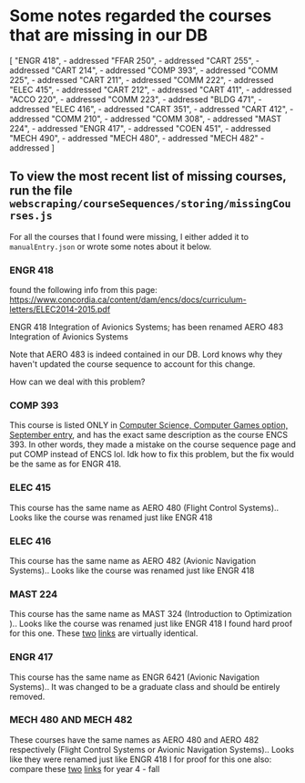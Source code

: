 # Some notes regarded the courses that are missing in our DB

[
  "ENGR 418", - addressed
  "FFAR 250", - addressed
  "CART 255", - addressed
  "CART 214", - addressed
  "COMP 393", - addressed
  "COMM 225", - addressed
  "CART 211", - addressed
  "COMM 222", - addressed
  "ELEC 415", - addressed
  "CART 212", - addressed
  "CART 411", - addressed
  "ACCO 220", - addressed
  "COMM 223", - addressed
  "BLDG 471", - addressed
  "ELEC 416", - addressed
  "CART 351", - addressed
  "CART 412", - addressed
  "COMM 210", - addressed
  "COMM 308", - addressed
  "MAST 224", - addressed
  "ENGR 417", - addressed 
  "COEN 451", - addressed
  "MECH 490", - addressed
  "MECH 480", - addressed
  "MECH 482" - addressed
]

## To view the most recent list of missing courses, run the file `webscraping/courseSequences/storing/missingCourses.js`

For all the courses that I found were missing, I either added it to `manualEntry.json` or wrote some notes about it below.

### ENGR 418

found the following info from this page: https://www.concordia.ca/content/dam/encs/docs/curriculum-letters/ELEC2014-2015.pdf

ENGR 418 Integration of Avionics Systems; has been renamed AERO 483
Integration of Avionics Systems

Note that AERO 483 is indeed contained in our DB. Lord knows why they haven't updated the course sequence to account for this change.
 
How can we deal with this problem?

### COMP 393

This course is listed ONLY in [Computer Science, Computer Games option, September entry](https://www.concordia.ca/encs/computer-science-software-engineering/students/course-sequences/sept-comp-games.html), and has the exact same description as the course ENCS 393.
In other words, they made a mistake on the course sequence page and put COMP instead of ENCS lol. Idk how to fix this problem, but the fix would be the same as for ENGR 418.

### ELEC 415

This course has the same name as AERO 480 (Flight Control Systems).. Looks like the course was renamed just like ENGR 418

### ELEC 416

This course has the same name as AERO 482 (Avionic Navigation Systems).. Looks like the course was renamed just like ENGR 418

### MAST 224

This course has the same name as MAST 324 (Introduction to Optimization ).. Looks like the course was renamed just like ENGR 418
I found hard proof for this one. These [two](https://www.concordia.ca/content/dam/artsci/math-stats/docs/Outlines%202014-2015/MAST224_4_14.pdf) [links](https://www.concordia.ca/content/dam/artsci/math-stats/docs/Outlines%202015-2016/MAST324_4_15.pdf) are virtually identical.

### ENGR 417

This course has the same name as ENGR 6421 (Avionic Navigation Systems).. It was changed to be a graduate class and should be entirely removed.

### MECH 480 AND MECH 482

These courses have the same names as AERO 480 and AERO 482 respectively (Flight Control Systems or Avionic Navigation Systems).. Looks like they were renamed just like ENGR 418
I for proof for this one also: compare these [two](https://www.concordia.ca/encs/computer-science-software-engineering/students/course-sequences/sept-soen-real-time.html) [links](https://www.concordia.ca/encs/computer-science-software-engineering/students/course-sequences/sept-soen-real-time.html) for year 4 - fall




